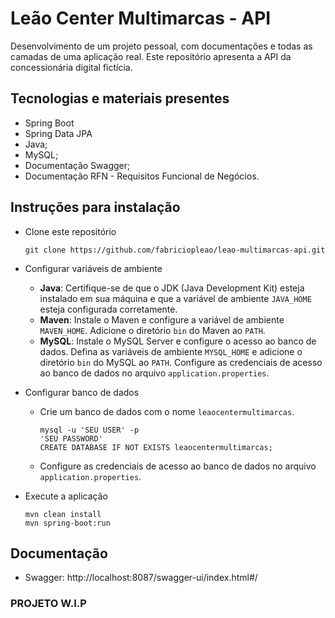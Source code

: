 # Leão Center Multimarcas - API
Desenvolvimento de um projeto pessoal, com documentações e todas as camadas de uma aplicação real. Este repositório apresenta a API da concessionária digital fictícia.

## Tecnologias e materiais presentes
 - Spring Boot
 - Spring Data JPA
 - Java;
 - MySQL;
 - Documentação Swagger;
 - Documentação RFN - Requisitos Funcional de Negócios.

## Instruções para instalação
 - Clone este repositório
   
       git clone https://github.com/fabriciopleao/leao-multimarcas-api.git
 
 - Configurar variáveis de ambiente
   - **Java**: Certifique-se de que o JDK (Java Development Kit) esteja instalado em sua máquina e que a variável de ambiente `JAVA_HOME` esteja configurada corretamente.
   - **Maven**: Instale o Maven e configure a variável de ambiente `MAVEN_HOME`. Adicione o diretório `bin` do Maven ao `PATH`.
   - **MySQL**: Instale o MySQL Server e configure o acesso ao banco de dados. Defina as variáveis de ambiente `MYSQL_HOME` e adicione o diretório `bin` do MySQL ao `PATH`. Configure as credenciais de acesso ao banco de dados no arquivo `application.properties`.
 - Configurar banco de dados
   - Crie um banco de dados com o nome `leaocentermultimarcas`.

         mysql -u 'SEU USER' -p
         'SEU PASSWORD'
         CREATE DATABASE IF NOT EXISTS leaocentermultimarcas;
     
   - Configure as credenciais de acesso ao banco de dados no arquivo `application.properties`.
  - Execute a aplicação

        mvn clean install
        mvn spring-boot:run

## Documentação
  - Swagger: http://localhost:8087/swagger-ui/index.html#/
    
### PROJETO W.I.P
